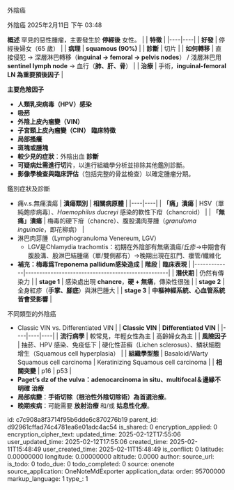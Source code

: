 外陰癌

外陰癌
2025年2月11日
下午 03:48

**概述**
罕見的惡性腫瘤，主要發生於 **停經後** 女性。
|  | **特徵** |
|----|----|
| **好發** | 停經後婦女（65 歲） |
| **病理** | **squamous (90%)** |
| **診斷** | 切片 |
| **如何轉移** | 直接侵犯 → 深層淋巴轉移（**inguinal → femoral → pelvis nodes**） / 淺層淋巴用 **sentinel lymph node** → 血行（**肺、肝、骨**） |
| **治療** | 手術，**inguinal-femoral LN 為重要預後因子** |

**主要危險因子**
- **人類乳突病毒（HPV）感染**
- **吸菸**
- **外陰上皮內瘤變（VIN）**
- **子宮頸上皮內瘤變（CIN）**
**臨床特徵**
- **局部搔癢**
- **斑塊或腫塊**
- **較少見的症狀**：外陰出血
**診斷**
- **可疑病灶需進行切片**，以進行組織學分析並排除其他鑑別診斷。
- **影像學檢查與臨床評估**（包括完整的骨盆檢查）以確定腫瘤分期。

鑑別症狀及診斷
- 痛v.s.無痛潰瘍
| **潰瘍類別** | **相關病原體** |
|----|----|
| **「痛」潰瘍** | HSV（單純皰疹病毒）、*Haemophilus ducreyi* 感染的軟性下疳（chancroid） |
| **「無痛」潰瘍** | 梅毒的硬下疳（chancre）、腹股溝肉芽腫（*granuloma inguinale*，即花柳病） |
- 淋巴肉芽腫（Lymphogranuloma Venereum, LGV）
  - LGV是Chlamydia trachomtis：初期在外陰部有無痛潰瘍/丘疹→中期會有腹股溝、股淋巴結腫痛（單/雙側都有）→晚期出現在肛門、瘻管/纖維化
- **補充：梅毒爲Treponema pallidum感染造成**
| **階段**    | **臨床表現**                                      |
|-------------|---------------------------------------------------|
| **潛伏期**  | 仍然有傳染力                                      |
| **stage 1** | 感染處出現 **chancre**，**硬 + 無痛**，傳染性很強 |
| **stage 2** | 全身紅疹（**手掌、腳底**）與淋巴腫大              |
| **stage 3** | **中樞神經系統、心血管系統皆會受影響**            |

不同類型的外陰癌
- Classic VIN vs. Differentiated VIN
|  | **Classic VIN** | **Differentiated VIN** |
|----|----|----|
| **流行病學** | 較常見，年輕女性為主 | 高齡婦女為主 |
| **風險因子** | 抽菸、HPV 感染、免疫低下 | 硬化性苔癬（Lichen sclerosus）、鱗狀細胞增生（Squamous cell hyperplasia） |
| **組織學型態** | Basaloid/Warty Squamous cell carcinoma | Keratinizing Squamous cell carcinoma |
| **相關突變** | p16 | p53 |
- **Paget’s dz of the vulva：adenocarcinoma in situ、multifocal＆邊緣不明確**
**治療**
- **局部病變**：**手術切除（根治性外陰切除術）為首選治療**。
- **晚期疾病**：可能需要 **放射治療** 和/或 **姑息性化療**。



id: c7c908a8f3714f95b6dde6c870276b19
parent_id: d92961cffad74c4781ea6e01adc4ac54
is_shared: 0
encryption_applied: 0
encryption_cipher_text: 
updated_time: 2025-02-12T17:55:06
user_updated_time: 2025-02-12T17:55:06
created_time: 2025-02-11T15:48:49
user_created_time: 2025-02-11T15:48:49
is_conflict: 0
latitude: 0.00000000
longitude: 0.00000000
altitude: 0.0000
author: 
source_url: 
is_todo: 0
todo_due: 0
todo_completed: 0
source: onenote
source_application: OneNoteMdExporter
application_data: 
order: 95700000
markup_language: 1
type_: 1